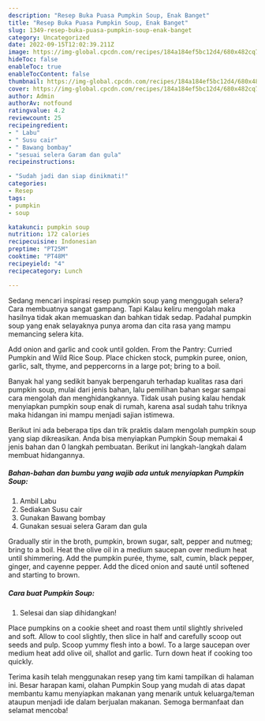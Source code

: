 ```yaml
---
description: "Resep Buka Puasa Pumpkin Soup, Enak Banget"
title: "Resep Buka Puasa Pumpkin Soup, Enak Banget"
slug: 1349-resep-buka-puasa-pumpkin-soup-enak-banget
category: Uncategorized
date: 2022-09-15T12:02:39.211Z
image: https://img-global.cpcdn.com/recipes/184a184ef5bc12d4/680x482cq70/pumpkin-soup-foto-resep-utama.jpg
hideToc: false
enableToc: true
enableTocContent: false
thumbnail: https://img-global.cpcdn.com/recipes/184a184ef5bc12d4/680x482cq70/pumpkin-soup-foto-resep-utama.jpg
cover: https://img-global.cpcdn.com/recipes/184a184ef5bc12d4/680x482cq70/pumpkin-soup-foto-resep-utama.jpg
author: Admin
authorAv: notfound
ratingvalue: 4.2
reviewcount: 25
recipeingredient:
- " Labu"
- " Susu cair"
- " Bawang bombay"
- "sesuai selera Garam dan gula"
recipeinstructions:

- "Sudah jadi dan siap dinikmati!"
categories:
- Resep
tags:
- pumpkin
- soup

katakunci: pumpkin soup 
nutrition: 172 calories
recipecuisine: Indonesian
preptime: "PT25M"
cooktime: "PT48M"
recipeyield: "4"
recipecategory: Lunch

---
```



Sedang mencari inspirasi resep pumpkin soup yang menggugah selera? Cara membuatnya sangat gampang. Tapi Kalau keliru mengolah maka hasilnya tidak akan memuaskan dan bahkan tidak sedap. Padahal pumpkin soup yang enak selayaknya punya aroma dan cita rasa yang mampu memancing selera kita.


Add onion and garlic and cook until golden. From the Pantry: Curried Pumpkin and Wild Rice Soup. Place chicken stock, pumpkin puree, onion, garlic, salt, thyme, and peppercorns in a large pot; bring to a boil.

Banyak hal yang sedikit banyak berpengaruh terhadap kualitas rasa dari pumpkin soup, mulai dari jenis bahan, lalu pemilihan bahan segar sampai cara mengolah dan menghidangkannya. Tidak usah pusing kalau hendak menyiapkan pumpkin soup enak di rumah, karena asal sudah tahu triknya maka hidangan ini mampu menjadi sajian istimewa.


Berikut ini ada beberapa tips dan trik praktis dalam mengolah pumpkin soup yang siap dikreasikan. Anda bisa menyiapkan Pumpkin Soup memakai 4 jenis bahan dan 0 langkah pembuatan. Berikut ini langkah-langkah dalam membuat hidangannya.

<!--inarticleads1-->

##### Bahan-bahan dan bumbu yang wajib ada untuk menyiapkan Pumpkin Soup:

1. Ambil  Labu
1. Sediakan  Susu cair
1. Gunakan  Bawang bombay
1. Gunakan sesuai selera Garam dan gula


Gradually stir in the broth, pumpkin, brown sugar, salt, pepper and nutmeg; bring to a boil. Heat the olive oil in a medium saucepan over medium heat until shimmering. Add the pumpkin purée, thyme, salt, cumin, black pepper, ginger, and cayenne pepper. Add the diced onion and sauté until softened and starting to brown. 

<!--inarticleads2-->

##### Cara buat Pumpkin Soup:


1. Selesai dan siap dihidangkan!

Place pumpkins on a cookie sheet and roast them until slightly shriveled and soft. Allow to cool slightly, then slice in half and carefully scoop out seeds and pulp. Scoop yummy flesh into a bowl. To a large saucepan over medium heat add olive oil, shallot and garlic. Turn down heat if cooking too quickly. 

Terima kasih telah menggunakan resep yang tim kami tampilkan di halaman ini. Besar harapan kami, olahan Pumpkin Soup yang mudah di atas dapat membantu kamu menyiapkan makanan yang menarik untuk keluarga/teman ataupun menjadi ide dalam berjualan makanan. Semoga bermanfaat dan selamat mencoba!
